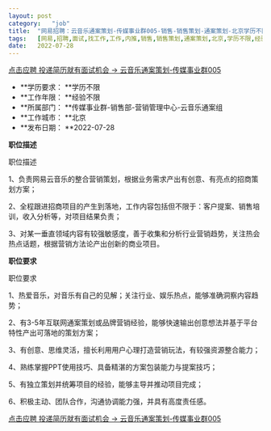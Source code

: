 ```yaml
---
layout:	post
category:	"job"
title:	"网易招聘：云音乐通案策划-传媒事业群005-销售-销售策划-通案策划-北京学历不限经验不限"
tags:	[网易,招聘,面试,找工作,工作,内推,销售,销售策划,通案策划,北京,学历不限,经验不限]
date:	2022-07-28
---
```


[点击应聘 投递简历就有面试机会 ->  云音乐通案策划-传媒事业群005](http://mobile.bole.netease.com/bole/boleDetail?id=39583&employeeId=346f03c3cda5f04c&key=all)



- **学历要求： **学历不限
- **工作年限： **经验不限
- **所属部门： **传媒事业群-销售部-营销管理中心-云音乐通案组
- **工作城市： **北京
- **发布日期： **2022-07-28



**职位描述**

职位描述

1、负责网易云音乐的整合营销策划，根据业务需求产出有创意、有亮点的招商策划方案；

2、全程跟进招商项目的产生到落地，工作内容包括但不限于：客户提案、销售培训，收入分析等，对项目结果负责；

3、对某一垂直领域内容有较强敏感度，善于收集和分析行业营销趋势，关注热会热点话题，根据营销方法论产出创新的商业项目。







**职位要求**

职位要求

1、热爱音乐，对音乐有自己的见解；关注行业、娱乐热点，能够准确洞察内容趋势；

2、有3-5年互联网通案策划或品牌营销经验，能够快速输出创意想法并基于平台特性产出可落地的策划方案；

3、有创意、思维灵活，擅长利用用户心理打造营销玩法，有较强资源整合能力；

4、熟练掌握PPT使用技巧、具备精湛的方案包装能力与提案技巧；

5、有独立策划并统筹项目的经验，能够主导并推动项目完成；

6、积极主动、团队合作，沟通协调能力强，并具有高度责任感。



[点击应聘 投递简历就有面试机会 ->  云音乐通案策划-传媒事业群005](http://mobile.bole.netease.com/bole/boleDetail?id=39583&employeeId=346f03c3cda5f04c&key=all)